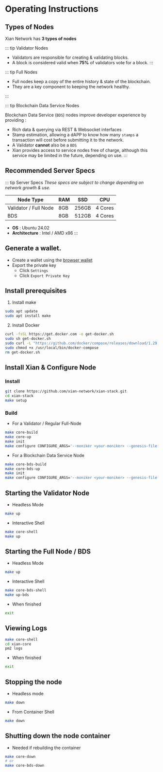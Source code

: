 # Operating Instructions

## Types of Nodes

Xian Network has **3 types of nodes**

::: tip Validator Nodes

* Validators are responsible for creating & validating blocks.
* A block is considered valid when **75%** of validators vote for a block.
:::

::: tip Full Nodes

* Full nodes keep a copy of the entire history & state of the blockchain.
* They are a key component to keeping the network healthy.

:::

::: tip Blockchain Data Service Nodes

Blockchain Data Service (`BDS`) nodes improve developer experience by providing : 
- Rich data & querying via REST & Websocket interfaces
- Stamp estimation, allowing a dAPP to know how many `stamps` a transaction will cost before submitting it to the network.
- A Validator __cannot__ also be a `BDS`
- Xian provides access to service nodes free of charge, although this service may be limited in the future, depending on use.
:::

## Recommended Server Specs
::: tip Server Specs
*These specs are subject to change depending on network growth & use.*

| Node Type            | RAM  | SSD   | CPU      |
|----------------------|------|-------|----------|
| Validator / Full Node| 8GB  | 256GB | 4 Cores  |
| BDS                  | 8GB  | 512GB | 4 Cores  |
- **OS** : Ubuntu 24.02
- **Architecture** : Intel / AMD x86
:::

## Generate a wallet.

- Create a wallet using the <a href="/tools/browser-wallet" target="_blank">browser wallet</a>
- Export the private key
    - Click `Settings`
    - Click `Export Private Key`

## Install prerequisites

1. Install make
```bash
sudo apt update
sudo apt install make
```
2. Install Docker
```bash
curl -fsSL https://get.docker.com -o get-docker.sh
sudo sh get-docker.sh
sudo curl -L "https://github.com/docker/compose/releases/download/1.29.2/docker-compose-$(uname -s)-$(uname -m)" -o /usr/local/bin/docker-compose
sudo chmod +x /usr/local/bin/docker-compose
rm get-docker.sh
```

## Install Xian & Configure Node
### Install
```bash
git clone https://github.com/xian-network/xian-stack.git
cd xian-stack
make setup
```

### Build
* For a Validator / Regular Full-Node
```bash
make core-build
make core-up
make init
make configure CONFIGURE_ARGS='--moniker <your-moniker> --genesis-file-name genesis-rcnet.json --validator-privkey <priv-key> --seed-node 188.68.33.32 --copy-genesis'

```
* For a Blockchain Data Service Node
```bash
make core-bds-build
make core-bds-up
make init
make configure CONFIGURE_ARGS='--moniker <your-moniker> --genesis-file-name genesis-rcnet.json --validator-privkey <priv-key> --seed-node 188.68.33.32 --copy-genesis --service-node'
```

## Starting the Validator Node
* Headless Mode
```bash
make up
```
* Interactive Shell
```bash
make core-shell
make up
```

## Starting the Full Node / BDS
* Headless Mode
```bash
make up
```
* Interactive Shell
```bash
make core-bds-shell
make up-bds
```

* When finished
```bash
exit
```

## Viewing Logs
```bash
make core-shell
cd xian-core
pm2 logs
```
* When finished
```bash
exit
```

## Stopping the node
* Headless mode
```bash
make down
```
* From Container Shell
```bash
make down
```

## Shutting down the node container
* Needed if rebuilding the container
```bash
make core-down
# or
make core-bds-down
```